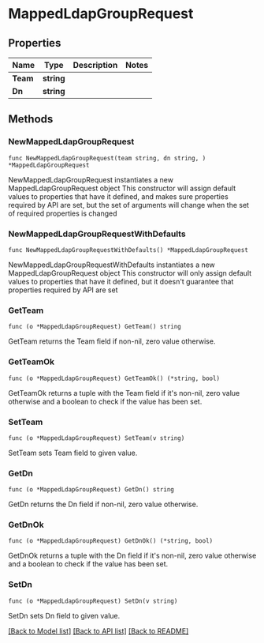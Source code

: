 # MappedLdapGroupRequest

## Properties

Name | Type | Description | Notes
------------ | ------------- | ------------- | -------------
**Team** | **string** |  | 
**Dn** | **string** |  | 

## Methods

### NewMappedLdapGroupRequest

`func NewMappedLdapGroupRequest(team string, dn string, ) *MappedLdapGroupRequest`

NewMappedLdapGroupRequest instantiates a new MappedLdapGroupRequest object
This constructor will assign default values to properties that have it defined,
and makes sure properties required by API are set, but the set of arguments
will change when the set of required properties is changed

### NewMappedLdapGroupRequestWithDefaults

`func NewMappedLdapGroupRequestWithDefaults() *MappedLdapGroupRequest`

NewMappedLdapGroupRequestWithDefaults instantiates a new MappedLdapGroupRequest object
This constructor will only assign default values to properties that have it defined,
but it doesn't guarantee that properties required by API are set

### GetTeam

`func (o *MappedLdapGroupRequest) GetTeam() string`

GetTeam returns the Team field if non-nil, zero value otherwise.

### GetTeamOk

`func (o *MappedLdapGroupRequest) GetTeamOk() (*string, bool)`

GetTeamOk returns a tuple with the Team field if it's non-nil, zero value otherwise
and a boolean to check if the value has been set.

### SetTeam

`func (o *MappedLdapGroupRequest) SetTeam(v string)`

SetTeam sets Team field to given value.


### GetDn

`func (o *MappedLdapGroupRequest) GetDn() string`

GetDn returns the Dn field if non-nil, zero value otherwise.

### GetDnOk

`func (o *MappedLdapGroupRequest) GetDnOk() (*string, bool)`

GetDnOk returns a tuple with the Dn field if it's non-nil, zero value otherwise
and a boolean to check if the value has been set.

### SetDn

`func (o *MappedLdapGroupRequest) SetDn(v string)`

SetDn sets Dn field to given value.



[[Back to Model list]](../README.md#documentation-for-models) [[Back to API list]](../README.md#documentation-for-api-endpoints) [[Back to README]](../README.md)


